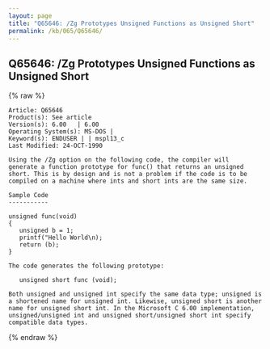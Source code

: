 ```yaml
---
layout: page
title: "Q65646: /Zg Prototypes Unsigned Functions as Unsigned Short"
permalink: /kb/065/Q65646/
---
```


## Q65646: /Zg Prototypes Unsigned Functions as Unsigned Short

{% raw %}

	Article: Q65646
	Product(s): See article
	Version(s): 6.00   | 6.00
	Operating System(s): MS-DOS |
	Keyword(s): ENDUSER | | mspl13_c
	Last Modified: 24-OCT-1990
	
	Using the /Zg option on the following code, the compiler will
	generate a function prototype for func() that returns an unsigned
	short. This is by design and is not a problem if the code is to be
	compiled on a machine where ints and short ints are the same size.
	
	Sample Code
	-----------
	
	unsigned func(void)
	{
	   unsigned b = 1;
	   printf("Hello World\n);
	   return (b);
	}
	
	The code generates the following prototype:
	
	   unsigned short func (void);
	
	Both unsigned and unsigned int specify the same data type; unsigned is
	a shortened name for unsigned int. Likewise, unsigned short is another
	name for unsigned short int. In the Microsoft C 6.00 implementation,
	unsigned/unsigned int and unsigned short/unsigned short int specify
	compatible data types.

{% endraw %}
